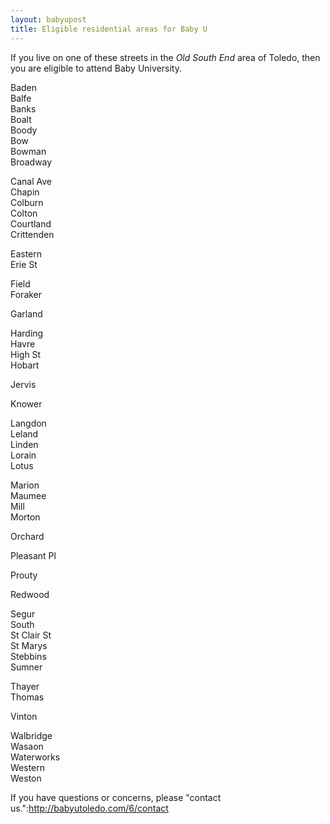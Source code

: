 ```yaml
---
layout: babyupost
title: Eligible residential areas for Baby U
---
```


If you live on one of these streets in the *Old South End* area of Toledo, then you are eligible to attend Baby University.

Baden  
Balfe  
Banks  
Boalt  
Boody  
Bow  
Bowman  
Broadway  

Canal Ave  
Chapin  
Colburn  
Colton  
Courtland  
Crittenden  

Eastern  
Erie St  

Field  
Foraker  

Garland  

Harding  
Havre   
High St  
Hobart  

Jervis  

Knower  

Langdon  
Leland  
Linden  
Lorain  
Lotus  

Marion  
Maumee  
Mill  
Morton  

Orchard  

Pleasant Pl  

Prouty  

Redwood  

Segur  
South  
St Clair St  
St Marys  
Stebbins  
Sumner  

Thayer  
Thomas  

Vinton  

Walbridge  
Wasaon  
Waterworks  
Western  
Weston  


If you have questions or concerns, please "contact us.":http://babyutoledo.com/6/contact
